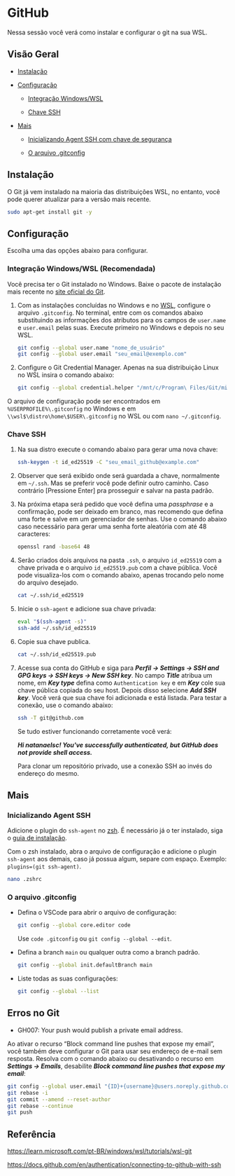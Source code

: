 # GitHub

Nessa sessão você verá como instalar e configurar o git na sua WSL.

## Visão Geral

* [Instalação](#instalação)

* [Configuração](#configuração)

  * [Integração Windows/WSL](#integração-windowswsl)

  * [Chave SSH](#chave-ssh)

* [Mais](#mais)

  * [Inicializando Agent SSH com chave de segurança](#inicializando-agent-ssh)

  * [O arquivo .gitconfig](#o-arquivo-gitconfig)

## Instalação

O Git já vem instalado na maioria das distribuições WSL, no entanto, você pode querer atualizar para a versão mais recente.

```sh
sudo apt-get install git -y
```

## Configuração

Escolha uma das opções abaixo para configurar.

### Integração Windows/WSL **(Recomendada)**

Você precisa ter o Git instalado no Windows. Baixe o pacote de instalação mais recente no [site oficial do Git](https://git-scm.com/download/win).

1. Com as instalações concluídas no Windows e no [WSL](#instalação), configure o arquivo `.gitconfig`. No terminal, entre com os comandos abaixo substituindo as informações dos atributos para os campos de `user.name` e `user.email` pelas suas. Execute primeiro no Windows e depois no seu WSL.

    ```sh
    git config --global user.name "nome_de_usuário"
    git config --global user.email "seu_email@exemplo.com"
    ```

2. Configure o Git Credential Manager. Apenas na sua distribuição Linux no WSL insira o comando abaixo:

    ```sh
    git config --global credential.helper "/mnt/c/Program\ Files/Git/mingw64/bin/git-credential-manager-core.exe"
    ```

O arquivo de configuração pode ser encontrados em `%USERPROFILE%\.gitconfig` no Windows e em `\\wsl$\distro\home\$USER\.gitconfig` no WSL ou com `nano ~/.gitconfig`.

### Chave SSH

1. Na sua distro execute o comando abaixo para gerar uma nova chave:

    ```sh
    ssh-keygen -t id_ed25519 -C "seu_email_github@example.com"
    ```

2. Observer que será exibido onde será guardada a chave, normalmente em `~/.ssh`. Mas se preferir você pode definir outro caminho. Caso contrário [Pressione Enter] pra prosseguir e salvar na pasta padrão.

3. Na próxima etapa será pedido que você defina uma *passphrase* e a confirmação, pode ser deixado em branco, mas recomendo que defina uma forte e salve em um gerenciador de senhas. Use o comando abaixo caso necessário para gerar uma senha forte aleatória com até 48 caracteres:

    ```sh
    openssl rand -base64 48
    ```

4. Serão criados dois arquivos na pasta `.ssh`, o arquivo `id_ed25519` com a chave privada e o arquivo `id_ed25519.pub` com a chave pública. Você pode visualiza-los com o comando abaixo, apenas trocando pelo nome do arquivo desejado.

    ```sh
    cat ~/.ssh/id_ed25519
    ```

5. Inicie o `ssh-agent` e adicione sua chave privada:

    ```sh
    eval "$(ssh-agent -s)"
    ssh-add ~/.ssh/id_ed25519
    ```

6. Copie sua chave publica.

    ```sh
    cat ~/.ssh/id_ed25519.pub
    ```

7. Acesse sua conta do GitHub e siga para ***Perfil → Settings → SSH and GPG keys → SSH keys → New SSH key***. No campo ***Title*** atribua um nome, em ***Key type*** defina como `Authentication key` e em ***Key*** cole sua chave pública copiada do seu host. Depois disso selecione ***Add SSH key***. Você verá que sua chave foi adicionada e está listada. Para testar a conexão, use o comando abaixo:

    ```sh
    ssh -T git@github.com
    ```

    Se tudo estiver funcionando corretamente você verá:

    ***Hi natanaelsc! You've successfully authenticated, but GitHub does not provide shell access.***

    Para clonar um repositório privado, use a conexão SSH ao invés do endereço do mesmo.

## Mais

### Inicializando Agent SSH

Adicione o plugin do `ssh-agent` no [zsh](/zsh.md/#plugins). É necessário já o ter instalado, siga o [guia de instalação](/zsh.md/#instalação).

Com o zsh instalado, abra o arquivo de configuração e adicione o plugin `ssh-agent` aos demais, caso já possua algum, separe com espaço. Exemplo: `plugins=(git ssh-agent)`.

```sh
nano .zshrc
```

### O arquivo .gitconfig

* Defina o VSCode para abrir o arquivo de configuração:

    ```sh
    git config --global core.editor code
    ```

    Use `code .gitconfig` ou `git config --global --edit`.

* Defina a branch `main` ou qualquer outra como a branch padrão.

    ```sh
    git config --global init.defaultBranch main
    ```

* Liste todas as suas configurações:

    ```sh
    git config --global --list
    ```

## Erros no Git

* GH007: Your push would publish a private email address.

Ao ativar o recurso “Block command line pushes that expose my email”, você também deve configurar o Git para usar seu endereço de e-mail sem resposta. Resolva com o comando abaixo ou desativando o recurso em ***Settings → Emails***, desabilite ***Block command line pushes that expose my email***:

```sh
git config --global user.email "{ID}+{username}@users.noreply.github.com"
git rebase -i
git commit --amend --reset-author
git rebase --continue
git push
```

## Referência

<https://learn.microsoft.com/pt-BR/windows/wsl/tutorials/wsl-git>

<https://docs.github.com/en/authentication/connecting-to-github-with-ssh>

